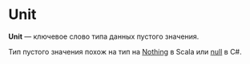 # Unit

**Unit** — ключевое слово типа данных пустого значения.

Тип пустого значения похож на тип на [Nothing](https://www.scala-lang.org/api/2.9.1/scala/Nothing.html) в Scala или [null](https://docs.microsoft.com/en-us/dotnet/csharp/language-reference/keywords/null) в C#.
